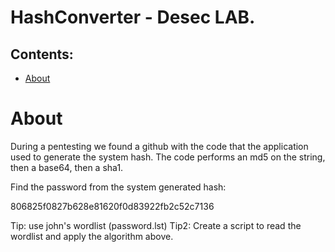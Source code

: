 # HashConverter - Desec LAB.

## Contents:

<!--ts-->
   * [About](#about)
<!--te-->

About
============

During a pentesting we found a github with the code that the application used to generate the system hash. The code performs an md5 on the string, then a base64, then a sha1.

Find the password from the system generated hash:

806825f0827b628e81620f0d83922fb2c52c7136

Tip: use john's wordlist (password.lst)
Tip2: Create a script to read the wordlist and apply the algorithm above.


